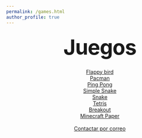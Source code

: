 ```yaml
---
permalink: /games.html
author_profile: true
---
```


<style type="text/css" media="screen">
  .container {
    margin: 10px auto;
    max-width: 600px;
    text-align: center;
  }
  h1 {
    margin: 30px 0;
    font-size: 4em;
    line-height: 1;
    letter-spacing: -1px;
  }
</style>

<div class="container">
  <h1>Juegos</h1>
  <a href="web/games/flappy-bird">Flappy bird</a><br>
  <a href="web/games/pacman">Pacman</a><br>
  <a href="web/games/pong">Ping Pong</a><br>
  <a href="web/games/simple-snake">Simple Snake</a><br>
  <a href="web/games/snake">Snake</a><br>
  <a href="web/games/tetris">Tetris</a><br>
  <a href="web/games/breakout">Breakout</a><br>
  <a href="web/games/minecraft-paper">Minecraft Paper</a><br><br>
  <a href="mailto:aleixboves10@gmail.com?Subject=Sugerir%20Juego&body=Hola%20me%20gustaria%20añadir%20el%20juego%20">Contactar por correo</a>
</div>